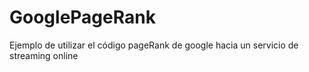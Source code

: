 # GooglePageRank
Ejemplo de utilizar el código pageRank de google hacia un servicio de streaming online

